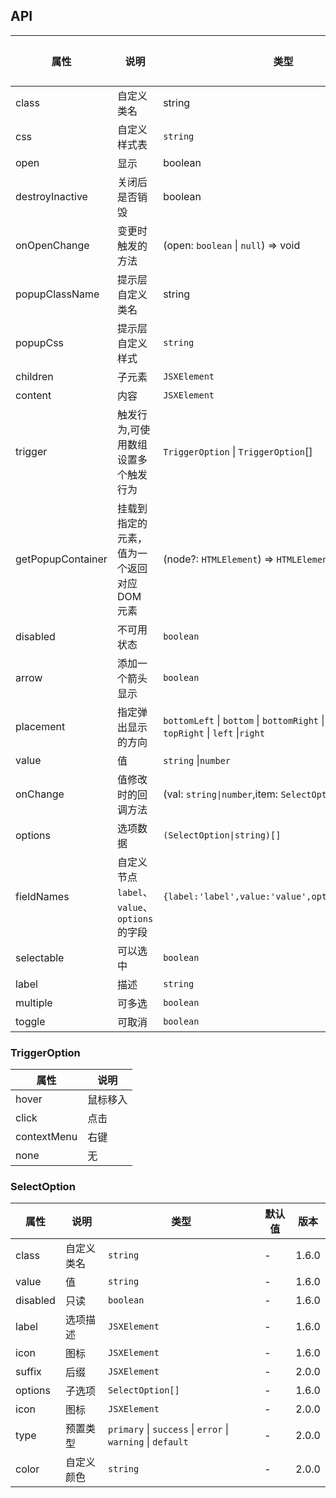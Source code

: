 ## API

| 属性              | 说明                                          | 类型                                                                                              | 默认值 | 版本  |
| ----------------- | --------------------------------------------- | ------------------------------------------------------------------------------------------------- | ------ | ----- |
| class             | 自定义类名                                    | string                                                                                            | -      | 1.6.0 |
| css               | 自定义样式表                                  | `string`                                                                                          | -      | 1.6.0 |
| open              | 显示                                          | boolean                                                                                           | -      | 1.6.0 |
| destroyInactive   | 关闭后是否销毁                                | boolean                                                                                           | -      | 1.6.0 |
| onOpenChange      | 变更时触发的方法                              | (open: `boolean` \| `null`) => void                                                               | -      | 1.6.0 |
| popupClassName    | 提示层自定义类名                              | string                                                                                            | -      | 1.6.0 |
| popupCss          | 提示层自定义样式                              | `string`                                                                                          | -      | 1.6.0 |
| children          | 子元素                                        | `JSXElement`                                                                                      | -      | 1.6.0 |
| content           | 内容                                          | `JSXElement`                                                                                      | -      | 1.6.0 |
| trigger           | 触发行为,可使用数组设置多个触发行为           | `TriggerOption` \| `TriggerOption`[]                                                              | -      | 1.6.0 |
| getPopupContainer | 挂载到指定的元素，值为一个返回对应 DOM 元素   | (node?: `HTMLElement`) => `HTMLElement`                                                           | -      | 1.6.0 |
| disabled          | 不可用状态                                    | `boolean`                                                                                         | -      | 1.6.0 |
| arrow             | 添加一个箭头显示                              | `boolean`                                                                                         | -      | 1.6.0 |
| placement         | 指定弹出显示的方向                            | `bottomLeft` \| `bottom` \| `bottomRight` \| `topLeft` \| `top` \| `topRight` \| `left` \|`right` | -      | 1.6.0 |
| value             | 值                                            | `string` \|`number`                                                                               | -      | 1.6.0 |
| onChange          | 值修改时的回调方法                            | (val: `string\|number`,item: `SelectOption`) => void                                              | -      | 1.6.0 |
| options           | 选项数据                                      | `(SelectOption\|string)[]`                                                                        | `[]`   | 1.6.0 |
| fieldNames        | 自定义节点 `label`、`value`、`options` 的字段 | `{label:'label',value:'value',options:'options'}`                                                 | -      | 1.6.0 |
| selectable        | 可以选中                                      | `boolean`                                                                                         | -      | 1.6.0 |
| label             | 描述                                          | `string`                                                                                          | -      | 1.6.0 |
| multiple          | 可多选                                        | `boolean`                                                                                         | -      | 1.7.1 |
| toggle            | 可取消                                        | `boolean`                                                                                         | -      | 1.7.1 |

### TriggerOption

| 属性        | 说明     |
| ----------- | -------- |
| hover       | 鼠标移入 |
| click       | 点击     |
| contextMenu | 右键     |
| none        | 无       |

### SelectOption

| 属性     | 说明       | 类型                                                        | 默认值 | 版本  |
| -------- | ---------- | ----------------------------------------------------------- | ------ | ----- |
| class    | 自定义类名 | `string`                                                    | -      | 1.6.0 |
| value    | 值         | `string`                                                    | -      | 1.6.0 |
| disabled | 只读       | `boolean`                                                   | -      | 1.6.0 |
| label    | 选项描述   | `JSXElement`                                                | -      | 1.6.0 |
| icon     | 图标       | `JSXElement`                                                | -      | 1.6.0 |
| suffix   | 后缀       | `JSXElement`                                                | -      | 2.0.0 |
| options  | 子选项     | `SelectOption[]`                                            | -      | 1.6.0 |
| icon     | 图标       | `JSXElement`                                                | -      | 2.0.0 |
| type     | 预置类型   | `primary` \| `success` \| `error` \| `warning` \| `default` | -      | 2.0.0 |
| color    | 自定义颜色 | `string`                                                    | -      | 2.0.0 |
